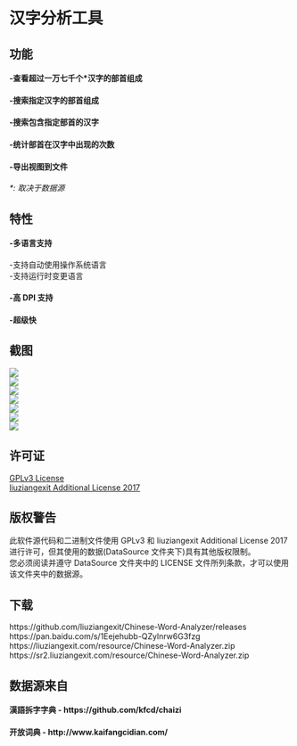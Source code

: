 # 汉字分析工具
<h2>功能</h2>
<h4>-查看超过一万七千个*汉字的部首组成</h4>
<h4>-搜索指定汉字的部首组成</h4>
<h4>-搜索包含指定部首的汉字</h4>
<h4>-统计部首在汉字中出现的次数</h4>
<h4>-导出视图到文件</h4>
<i>*: 取决于数据源</i><br>
<h2>特性</h2>
<h4>-多语言支持</h4>
 -支持自动使用操作系统语言<br>
 -支持运行时变更语言
<h4>-高 DPI 支持</h4>
<h4>-超级快</h4>
<h2>截图</h2>
<img src="/Image/1.png"><br>
<img src="/Image/2.png"><br>
<img src="/Image/3.png"><br>
<img src="/Image/4.png"><br>
<img src="/Image/5.png"><br>
<img src="/Image/6.png"><br>
<img src="/Image/7.png">
<h2>许可证</h2>
<a href="https://github.com/liuziangexit/Chinese-Word-Analyzer/blob/master/LICENSE">GPLv3 License</a><br>
<a href="https://github.com/liuziangexit/Chinese-Word-Analyzer/blob/master/LICENSE-LAL2017.txt">liuziangexit Additional License 2017</a>
<br>
<h2>版权警告</h2>
此软件源代码和二进制文件使用 GPLv3 和 liuziangexit Additional License 2017 进行许可，但其使用的数据(DataSource 文件夹下)具有其他版权限制。<br>
您必须阅读并遵守 DataSource 文件夹中的 LICENSE 文件所列条款，才可以使用该文件夹中的数据源。
<h2>下载</h2>
https://github.com/liuziangexit/Chinese-Word-Analyzer/releases<br>
https://pan.baidu.com/s/1Eejehubb-QZylnrw6G3fzg<br>
https://liuziangexit.com/resource/Chinese-Word-Analyzer.zip<br>
https://sr2.liuziangexit.com/resource/Chinese-Word-Analyzer.zip
<h2>数据源来自</h2>
<h4>漢語拆字字典 - https://github.com/kfcd/chaizi</h4>
<h4>开放词典 - http://www.kaifangcidian.com/</h4>
